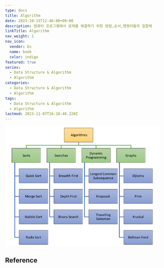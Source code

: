 ```yaml
---
type: docs
title: Algorithm
date: 2023-10-15T12:46:00+09:00
description: 컴퓨터 프로그램에서 문제를 해결하기 위한 방법,순서,명령어들의 집합체
linkTitle: Algorithm
nav_weight: 1
nav_icon:
  vendor: bs
  name: book
  color: indigo
featured: true
series:
  - Data Structure & Algorithm
  - Algorithm
categories:
  - Data Structure & Algorithm
  - Algorithm
tags:
  - Data Structure & Algorithm
  - Algorithm
lastmod: 2023-11-07T16:18:48.228Z
---
```


![Data algorithms](Taxonomy-of-the-algorithms.png#center)

## Reference
